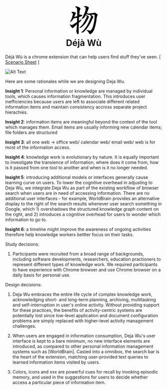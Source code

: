 <h1 align="center">
  <a href="https://github.com/fanglinchen/DejaWu" title="DejaWu">
    <img alt="DejaWu" src="https://github.com/fanglinchen/DejaWu/raw/master/assets/128.png" width="100px" height="100px" />
  </a>
  <br />
  Déjà Wù
</h1>

Déjà Wù is a chrome extension that can help users find stuff they've seen. [ [Scenario Sheet](https://docs.google.com/document/d/1_vBY0j2QEbjRc0NlRFsm7qUONufinM4VB0Kkb7f8Zcs/edit?usp=sharing) ]

![Alt Text](https://storage.googleapis.com/gweb-uniblog-publish-prod/original_images/Chrome_Omnibox-final.gif)

Here are some rationales while we are designing Deja Wu.


**Insight 1**: Personal information or knowledge are managed by individual tools, which causes information fragmentation. This introduces user inefficiencies because users are left to associate different related information items and maintain consistency accross separate project hierachies. 

**Insight 2**: information items are meaningful beyond the context of the tool which manages them. Email items are usually informing new calendar items; file folders are structured 

**Insight 3**: all one web -> office web/ calendar web/ email web/ web is for most of the information access. 

**Insight 4**: knowledge work is evolutionary by nature. It is equally important to investigate the transience of information, where does it come from, how is it passed from one tool to another and when is it no longer needed. 

**Insight 5**: introducing additional models or interfaces generally cause learning curve on users. To lower the cognitive overhead in adjusting to Deja Wu, we integrate Deja Wu as part of the existing workflow of browser search when users are in need of accessing information. There are no additional user interfaces - for example, WorldBrain provides an alternative display to the right of the search results whenever user search something in Google, which 1) overshadows the structured knowledge graph content on the right, and 2) introduces a cognitive overhead for users to wonder which information to go to. 

**Insight 6**: a timeline might improve the awareness of ongoing activities therefore help knowledge workers bettter focus on their tasks. 

Study decisions:

1. Participants were recruited from a broad range of backgrounds, including software developments, researchers, education practioners to represent different types of knowledge work. We required participants to have experience with Chrome browser and use Chrome browser on a daily basis for personal use. 

Design decisions:

1. Deja Wu embraces the entire life cycle of complex knowledge work, acknowledging short- and long-term planning, archiving, multitasking and self-interruption in user's online activity. Without providing support for these practices, the benefits of activity-centric systems are potentially lost since low-level application and document configuration problems are simply replaced with higher-level activity management challenges.

2. When users are engaged in information consumption, Deja Wu's user interface is kept to a bare minimum, no new interface elements are introduced, as compared to other personal information management systems such as [WorldBrain]. Casted into a omnibox, the search bar is the heart of the extension, matching user-provided text queries to learned information items visited by users. 


3. Colors, icons and xxx are powerful cues for recall by invoking episodic memory, and used in the suggestions for users to decide whether access a particular piece of information item. 

